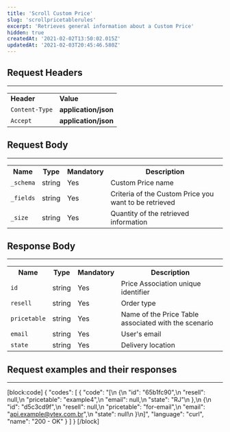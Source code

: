 ```yaml
---
title: 'Scroll Custom Price'
slug: 'scrollpricetablerules'
excerpt: 'Retrieves general information about a Custom Price'
hidden: true
createdAt: '2021-02-02T13:50:02.015Z'
updatedAt: '2021-02-03T20:45:46.580Z'
---
```


## Request Headers

---

<table>
    <tr>
        <td><b>Header</b></td>
        <td><b>Value</b></td>
    </tr>
    <tr>
        <td><code>Content-Type</code></td>
        <td><b>application/json</b></td>
    </tr>
    <tr>
        <td><code>Accept</code></td>
        <td><b>application/json</b></td>
    </tr>
</table>

## Request Body

---

<table>
    <tr>
        <th>Name</th>
        <th>Type</th>
        <th>Mandatory</th>
        <th>Description</th>
    </tr>
    <tr>
        <td><code>_schema</code></td>
        <td>string</td>
        <td>Yes</td>
        <td>Custom Price name</td>
    </tr>
    <tr>
        <td><code>_fields</code></td>
        <td>string</td>
        <td>Yes</td>
        <td>Criteria of the Custom Price you want to be retrieved</td>
    </tr>
    <tr>
        <td><code>_size</code></td>
        <td>string</td>
        <td>Yes</td>
        <td>Quantity of the retrieved information</td>
    </tr>
</table>

## Response Body

---
<table>
    <tr>
        <th>Name</th>
        <th>Type</th>
        <th>Mandatory</th>
        <th>Description</th>
    </tr>
    <tr>
        <td><code>id</code></td>
        <td>string</td>
        <td>Yes</td>
        <td>Price Association unique identifier</td>
    </tr>
    <tr>
        <td><code>resell</code></td>
        <td>string</td>
        <td>Yes</td>
        <td>Order type</td>
    </tr>
    <tr>
        <td><code>pricetable</code></td>
        <td>string</td>
        <td>Yes</td>
        <td>Name of the Price Table associated with the scenario</td>
    </tr>
    <tr>
        <td><code>email</code></td>
        <td>string</td>
        <td>Yes</td>
        <td>User's email</td>
    </tr>
    <tr>
        <td><code>state</code></td>
        <td>string</td>
        <td>Yes</td>
        <td>Delivery location</td>
    </tr>
</table>

## Request examples and their responses

---

[block:code]
{
"codes": [
{
"code": "[\n {\n \"id\": \"65b1fc90\",\n \"resell\": null,\n \"pricetable\": \"example4\",\n \"email\": null,\n \"state\": \"RJ\"\n },\n {\n \"id\": \"d5c3cd9f\",\n \"resell\": null,\n \"pricetable\": \"for-email\",\n \"email\": \"api.example@vtex.com.br\",\n \"state\": null\n }\n]",
"language": "curl",
"name": "200 - OK"
}
]
}
[/block]
